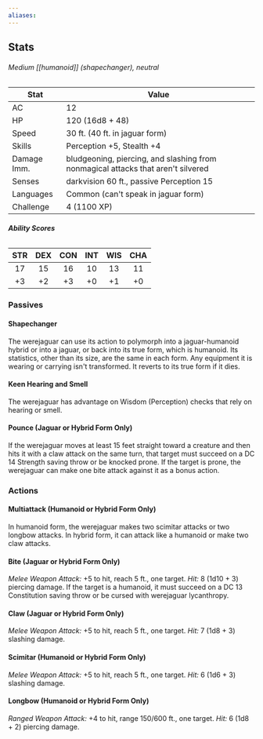 ```yaml
---
aliases:
---
```

## Stats
###### *Medium [[humanoid]] (shapechanger), neutral*
| Stat           | Value                                                                            |
| -------------- | -------------------------------------------------------------------------------- |
| AC             | 12                                                                               |
| HP             | 120 (16d8 + 48)                                                                  |
| Speed          | 30 ft. (40 ft. in jaguar form)                                                   |
| Skills         | Perception +5, Stealth +4                                                        |
| Damage Imm.    | bludgeoning, piercing, and slashing from nonmagical attacks that aren't silvered |
| Senses         | darkvision 60 ft., passive Perception 15                                         |
| Languages      | Common (can't speak in jaguar form)                                              |
| Challenge      | 4 (1100 XP)                                                                      |
###### **Ability Scores**
| STR | DEX | CON | INT | WIS | CHA |
|:---:|:---:|:---:|:---:|:---:|:---:|
| 17  | 15  | 16  | 10  | 13  | 11  |
| +3  | +2  | +3  | +0  | +1  | +0  |
### Passives
#### Shapechanger
The werejaguar can use its action to polymorph into a jaguar-humanoid hybrid or into a jaguar, or back into its true form, which is humanoid. Its statistics, other than its size, are the same in each form. Any equipment it is wearing or carrying isn't transformed. It reverts to its true form if it dies.
#### Keen Hearing and Smell
The werejaguar has advantage on Wisdom (Perception) checks that rely on hearing or smell.
#### Pounce (Jaguar or Hybrid Form Only)
If the werejaguar moves at least 15 feet straight toward a creature and then hits it with a claw attack on the same turn, that target must succeed on a DC 14 Strength saving throw or be knocked prone. If the target is prone, the werejaguar can make one bite attack against it as a bonus action.
### Actions
#### Multiattack (Humanoid or Hybrid Form Only)
In humanoid form, the werejaguar makes two scimitar attacks or two longbow attacks. In hybrid form, it can attack like a humanoid or make two claw attacks.
#### Bite (Jaguar or Hybrid Form Only)
_Melee Weapon Attack:_ +5 to hit, reach 5 ft., one target. 
_Hit:_ 8 (1d10 + 3) piercing damage. If the target is a humanoid, it must succeed on a DC 13 Constitution saving throw or be cursed with werejaguar lycanthropy.
#### Claw (Jaguar or Hybrid Form Only)
_Melee Weapon Attack:_ +5 to hit, reach 5 ft., one target. 
_Hit:_ 7 (1d8 + 3) slashing damage.
#### Scimitar (Humanoid or Hybrid Form Only)
_Melee Weapon Attack:_ +5 to hit, reach 5 ft., one target. 
_Hit:_ 6 (1d6 + 3) slashing damage.
#### Longbow (Humanoid or Hybrid Form Only)
_Ranged Weapon Attack:_ +4 to hit, range 150/600 ft., one target. 
_Hit:_ 6 (1d8 + 2) piercing damage.
